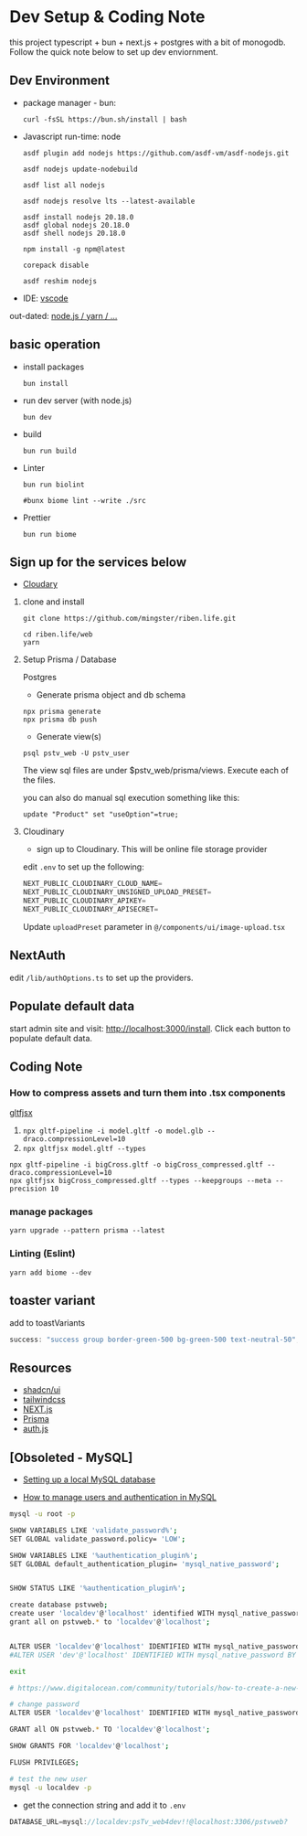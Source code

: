 # Dev Setup & Coding Note

this project typescript + bun + next.js + postgres with a bit of monogodb.  Follow the quick note below to set up dev enviornment.

## Dev Environment

- package manager - bun:

	``` fish
	curl -fsSL https://bun.sh/install | bash
	```

- Javascript run-time: node

	``` fish
	asdf plugin add nodejs https://github.com/asdf-vm/asdf-nodejs.git
	
	asdf nodejs update-nodebuild
	
	asdf list all nodejs
	
	asdf nodejs resolve lts --latest-available
	
	asdf install nodejs 20.18.0
	asdf global nodejs 20.18.0
	asdf shell nodejs 20.18.0
	
	npm install -g npm@latest
	
	corepack disable
		
	asdf reshim nodejs
	```

- IDE: [vscode](https://github.com/mingster/dotfiles/blob/master/vscode/vscode_README.md)


out-dated: [node.js / yarn / ...](https://github.com/mingster/dotfiles/blob/433ddf40a11b3ef2fb2b45721206376e24574d0b/install/web.sh)

## basic operation

- install packages

	``` fish
	bun install
	```

- run dev server (with node.js)

	``` fish
	bun dev
	```

- build

	``` fish
	bun run build
	```

- Linter

	``` fish
	bun run biolint
	
	#bunx biome lint --write ./src
	```

- Prettier

	``` fish
	bun run biome	
	```


## Sign up for the services below

- [Cloudary](https://cloudinary.com)

1. clone and install

	``` fish
	git clone https://github.com/mingster/riben.life.git
	
	cd riben.life/web
	yarn
	```

1. Setup Prisma / Database

	Postgres
	
	- Generate prisma object and db schema
	
	```shell
	npx prisma generate
	npx prisma db push
	```
	
	- Generate view(s)
	
	```
	psql pstv_web -U pstv_user
	```
	
	The view sql files are under $pstv_web/prisma/views. Execute each of the files.
	
	you can also do manual sql execution something like this: 
	```
	update "Product" set "useOption"=true;
	```

1. Cloudinary

	- sign up to Cloudinary. This will be online file storage provider
	
	edit ```.env``` to set up the following:
	
	```ts
	NEXT_PUBLIC_CLOUDINARY_CLOUD_NAME=
	NEXT_PUBLIC_CLOUDINARY_UNSIGNED_UPLOAD_PRESET=
	NEXT_PUBLIC_CLOUDINARY_APIKEY=
	NEXT_PUBLIC_CLOUDINARY_APISECRET=
	```
	
	Update ```uploadPreset``` parameter in ```@/components/ui/image-upload.tsx```

## NextAuth

edit ``` /lib/authOptions.ts ``` to set up the providers.

## Populate default data

start admin site and visit: [http://localhost:3000/install](http://localhost:3000/install).  Click each button to populate default data.

## Coding Note

### How to compress assets and turn them into .tsx components

[gltfjsx](https://github.com/pmndrs/gltfjsx)

1. `npx gltf-pipeline -i model.gltf -o model.glb --draco.compressionLevel=10`
2. `npx gltfjsx model.gltf --types`

```shell
npx gltf-pipeline -i bigCross.gltf -o bigCross_compressed.gltf --draco.compressionLevel=10
npx gltfjsx bigCross_compressed.gltf --types --keepgroups --meta --precision 10
```

### manage packages

``` fish
yarn upgrade --pattern prisma --latest
```

### Linting (Eslint)

``` fish
yarn add biome --dev
```

## toaster variant

add to toastVariants

``` ts
success: "success group border-green-500 bg-green-500 text-neutral-50",
```

## Resources

- [shadcn/ui](https://ui.shadcn.com/docs/components/toast)
- [tailwindcss](https://tailwindcss.com)
- [NEXT.js](https://nextjs.org/docs)
- [Prisma](https://www.prisma.io/docs/orm/prisma-client/)
- [auth.js](https://authjs.dev/reference/overview)






##  [Obsoleted - MySQL]
  - [Setting up a local MySQL database](https://www.prisma.io/dataguide/mysql/setting-up-a-local-mysql-database#setting-up-mysql-on-macos)

  - [How to manage users and authentication in MySQL](https://www.prisma.io/dataguide/mysql/authentication-and-authorization/user-management-and-authentication)


  ``` bash
  mysql -u root -p

  SHOW VARIABLES LIKE 'validate_password%';
  SET GLOBAL validate_password.policy= 'LOW';

  SHOW VARIABLES LIKE '%authentication_plugin%';
  SET GLOBAL default_authentication_plugin= 'mysql_native_password';


  SHOW STATUS LIKE '%authentication_plugin%';

  create database pstvweb;
  create user 'localdev'@'localhost' identified WITH mysql_native_password by 'psTv_web4dev!!';
  grant all on pstvweb.* to 'localdev'@'localhost';


  ALTER USER 'localdev'@'localhost' IDENTIFIED WITH mysql_native_password BY 'psTv_web4dev!!';
  #ALTER USER 'dev'@'localhost' IDENTIFIED WITH mysql_native_password BY 'dev4fun!';

  exit

  # https://www.digitalocean.com/community/tutorials/how-to-create-a-new-user-and-grant-permissions-in-mysql

  # change password
  ALTER USER 'localdev'@'localhost' IDENTIFIED WITH mysql_native_password BY 'psTv_web4dev!!';

  GRANT all ON pstvweb.* TO 'localdev'@'localhost';

  SHOW GRANTS FOR 'localdev'@'localhost';

  FLUSH PRIVILEGES;

  # test the new user
  mysql -u localdev -p
  ```


  - get the connection string and add it to ```.env```

  ```ts
  DATABASE_URL=mysql://localdev:psTv_web4dev!!@localhost:3306/pstvweb?
  ```

